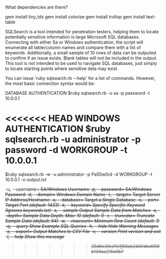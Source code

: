 What dependencies are there?

gem install tiny_tds gem install colorize gem install trollop gem install text-table


SQLSearch is a tool intended for penetration testers, helping them to locate potentially sensitive information is large Microsoft SQL databases. Connecting with either Sa or Windows authentication, the script will enumerate all table/column names and compare them with a list of keywords. Additionally, a small sample of 10 rows of data can be outputed to confirm if an issue exists. Blank tables will not be included in the output. This tool is not intended to be used to navigate SQL databases, just simply to locate starting points where sensitive data may exist.

You can issue 'ruby sqlsearch.rb --help' for a list of commands. However, the most basic connection syntax would be:

DATABASE AUTHENTICATION $ruby sqlsearch.rb -u sa -p password -t 10.0.0.1

<<<<<<< HEAD
WINDOWS AUTHENTICATION $ruby sqlsearch.rb -u administrator -p password -d WORKGROUP -t 10.0.0.1
=======
$ruby sqlsearch.rb -w -u administrator -p Pa55w0rd -d WORKGROUP -t 10.0.0.1 -o output.txt
   
-u, --username=<s>    SA/Windows Username
-p, --password=<s>    SA/Windows Password
  -d, --domain=<s>      Windows Domain Name
  -t, --target=<s>      Target Server IP Address/Hostname
  -a, --database=<s>    Target a Single Database
  -o, --port=<i>        Target Port (default: 1433)
  -k, --keyword=<s>     Specify Specific Keyword (Ignores keywords.txt)
  -s, --sample          Output Sample Data from Matches
  -e, --depth=<i>       Sample Data Depth. Max: 10 (default: 1)
  -r, --truncate=<i>    Truncate Sample Data (default: 64)
  -w, --rowcount=<i>    Minimum Row Count (default: 1)
  -q, --query           Show Example SQL Queries
  -h, --hide            Hide Warning Messages
  -x, --export=<s>      Output Matches to CSV File
  -v, --version         Print version and exit
  -l, --help            Show this message
>>>>>>> 35d6e39c01c1f56eb24604bd096b134ae215a9b7
